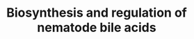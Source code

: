 ---
annotations:
- id: PW:0000039
  parent: classic metabolic pathway
  type: Pathway Ontology
  value: bile acid biosynthetic pathway
authors:
- Anwesha
- MaintBot
- Christine Chichester
- Egonw
- AlexanderPico
description: ''
last-edited: 2019-08-16
organisms:
- Caenorhabditis elegans
redirect_from:
- /index.php/Pathway:WP2293
- /instance/WP2293
revision: null
schema-jsonld:
- '@context': https://schema.org/
  '@id': https://wikipathways.github.io/pathways/WP2293.html
  '@type': Dataset
  creator:
    '@type': Organization
    name: WikiPathways
  description: ''
  keywords:
  - 7-Dehydrocholesterol
  - Cholestenone
  - Cholesterol
  - DAF-36
  - DAF-9
  - DHS-16
  - Dafachronic acid
  - EMB-8
  - HSD-1
  - Lathosterol
  - Lathosterone
  - Δ4-Dafachronic Acid
  - Δ7-Dafachronic Acid
  license: CC0
  name: Biosynthesis and regulation of nematode bile acids
seo: CreativeWork
title: Biosynthesis and regulation of nematode bile acids
wpid: WP2293
---